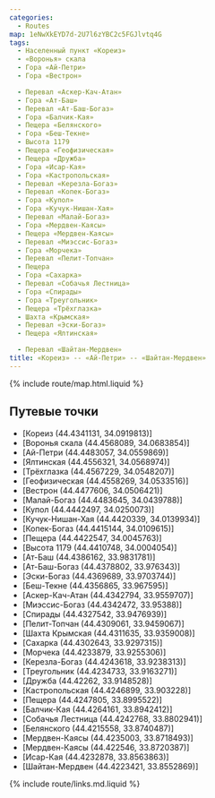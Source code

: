 ```yaml
---
categories:
  - Routes
map: 1eNwXkEYD7d-2U7l6zYBC2c5FGJlvtq4G
tags:
  - Населенный пункт «Кореиз»
  - «Воронья» скала
  - Гора «Ай-Петри»
  - Гора «Вестрон»

  - Перевал «Аскер-Кач-Атан»
  - Гора «Ат-Баш»
  - Перевал «Ат-Баш-Богаз»
  - Гора «Балчик-Кая»
  - Пещера «Белянского»
  - Гора «Беш-Текне»
  - Высота 1179
  - Пещера «Геофизическая»
  - Пещера «Дружба»
  - Гора «Исар-Кая»
  - Гора «Кастропольская»
  - Перевал «Керезла-Богаз»
  - Перевал «Копек-Богаз»
  - Гора «Купол»
  - Гора «Кучук-Нишан-Хая»
  - Перевал «Малай-Богаз»
  - Гора «Мердвен-Каясы»
  - Пещера «Мердвен-Каясы»
  - Перевал «Миэссис-Богаз»
  - Гора «Морчека»
  - Перевал «Пелит-Топчан»
  - Пещера
  - Гора «Сахарка»
  - Перевал «Собачья Лестница»
  - Гора «Спирады»
  - Гора «Треугольник»
  - Пещера «Трёхглазка»
  - Шахта «Крымская»
  - Перевал «Эски-Богаз»
  - Пещера «Ялтинская»

  - Перевал «Шайтан-Мердвен»
title: «Кореиз» -- «Ай-Петри» -- «Шайтан-Мердвен»
---
```


{% include route/map.html.liquid %}

## Путевые точки

- [Кореиз (44.4341131, 34.0919813)]
- [Воронья скала (44.4568089, 34.0683854)]
- [Ай-Петри (44.4483057, 34.0559869)]
- [Ялтинская (44.4556321, 34.0568974)]
- [Трёхглазка (44.4567229, 34.0548207)]
- [Геофизическая (44.4558269, 34.0533516)]
- [Вестрон (44.4477606, 34.0506421)]
- [Малай-Богаз (44.4483645, 34.0439788)]
- [Купол (44.4442497, 34.0250073)]
- [Кучук-Нишан-Хая (44.4420339, 34.0139934)]
- [Копек-Богаз (44.4415144, 34.0109615)]
- [Пещера (44.4422547, 34.0045763)]
- [Высота 1179 (44.4410748, 34.0004054)]
- [Ат-Баш (44.4386162, 33.9831781)]
- [Ат-Баш-Богаз (44.4378802, 33.976343)]
- [Эски-Богаз (44.4369689, 33.9703744)]
- [Беш-Текне (44.4356865, 33.967595)]
- [Аскер-Кач-Атан (44.4342794, 33.9559707)]
- [Миэссис-Богаз (44.4342472, 33.95388)]
- [Спирады (44.4327542, 33.9476939)]
- [Пелит-Топчан (44.4309061, 33.9459067)]
- [Шахта Крымская (44.4311635, 33.9359008)]
- [Сахарка (44.4302643, 33.9297315)]
- [Морчека (44.4233879, 33.9255306)]
- [Керезла-Богаз (44.4243618, 33.9238313)]
- [Треугольник (44.4234733, 33.9163271)]
- [Дружба (44.42262, 33.9148528)]
- [Кастропольская (44.4246899, 33.903228)]
- [Пещера (44.4247805, 33.8995522)]
- [Балчик-Кая (44.4264161, 33.8942412)]
- [Собачья Лестница (44.4242768, 33.8802941)]
- [Белянского (44.4215558, 33.8740487)]
- [Мердвен-Каясы (44.4235003, 33.8718493)]
- [Мердвен-Каясы (44.422546, 33.8720387)]
- [Исар-Кая (44.4232878, 33.8563863)]
- [Шайтан-Мердвен (44.4223421, 33.8552869)]

{% include route/links.md.liquid %}
